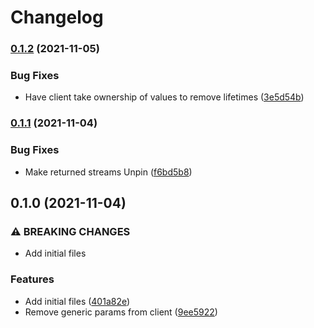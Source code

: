 # Changelog

### [0.1.2](https://www.github.com/Overmuse/rest-client/compare/v0.1.1...v0.1.2) (2021-11-05)


### Bug Fixes

* Have client take ownership of values to remove lifetimes ([3e5d54b](https://www.github.com/Overmuse/rest-client/commit/3e5d54bff7ef5f39bf81d990acbe854c386bb1ea))

### [0.1.1](https://www.github.com/Overmuse/rest-client/compare/v0.1.0...v0.1.1) (2021-11-04)


### Bug Fixes

* Make returned streams Unpin ([f6bd5b8](https://www.github.com/Overmuse/rest-client/commit/f6bd5b8ac24e17d1f75d64107e1321a8a745e135))

## 0.1.0 (2021-11-04)


### ⚠ BREAKING CHANGES

* Add initial files

### Features

* Add initial files ([401a82e](https://www.github.com/Overmuse/rest-client/commit/401a82e8505f398cbb0013a9ff8e7828539f4ae9))
* Remove generic params from client ([9ee5922](https://www.github.com/Overmuse/rest-client/commit/9ee592269a60400b3d2b64d64e459533536e3835))
